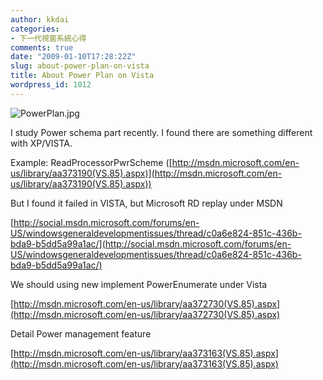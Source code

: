 ```yaml
---
author: kkdai
categories:
- 下一代視窗系統心得
comments: true
date: "2009-01-10T17:28:22Z"
slug: about-power-plan-on-vista
title: About Power Plan on Vista
wordpress_id: 1012
---
```


![PowerPlan.jpg](http://farm4.static.flickr.com/3473/3184487828_01d7ab3c71.jpg)

 

 

I study Power schema part recently. I found there are something different with XP/VISTA.

 

Example: ReadProcessorPwrScheme ([http://msdn.microsoft.com/en-us/library/aa373190(VS.85).aspx)](http://msdn.microsoft.com/en-us/library/aa373190(VS.85).aspx))

 

But I found it failed in VISTA, but Microsoft RD replay under MSDN 

 

[http://social.msdn.microsoft.com/forums/en-US/windowsgeneraldevelopmentissues/thread/c0a6e824-851c-436b-bda9-b5dd5a99a1ac/](http://social.msdn.microsoft.com/forums/en-US/windowsgeneraldevelopmentissues/thread/c0a6e824-851c-436b-bda9-b5dd5a99a1ac/)

 

We should using new implement PowerEnumerate under Vista

 

[http://msdn.microsoft.com/en-us/library/aa372730(VS.85).aspx](http://msdn.microsoft.com/en-us/library/aa372730(VS.85).aspx)

 

Detail Power management feature

 

[http://msdn.microsoft.com/en-us/library/aa373163(VS.85).aspx](http://msdn.microsoft.com/en-us/library/aa373163(VS.85).aspx)
